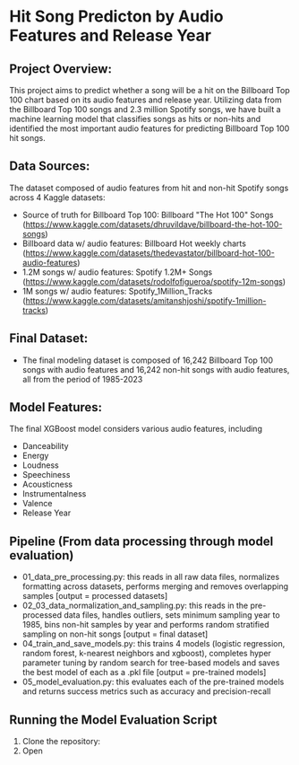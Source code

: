 # Hit Song Predicton by Audio Features and Release Year
## Project Overview:
This project aims to predict whether a song will be a hit on the Billboard Top 100 chart based on its audio features and release year. Utilizing data from the Billboard Top 100 songs and 2.3 million Spotify songs, we have built a machine learning model that classifies songs as hits or non-hits and identified the most important audio features for predicting Billboard Top 100 hit songs.

## Data Sources:
The  dataset composed of audio features from hit and non-hit Spotify songs across 4 Kaggle datasets:
 - Source of truth for Billboard Top 100: Billboard "The Hot 100" Songs (https://www.kaggle.com/datasets/dhruvildave/billboard-the-hot-100-songs)
 - Billboard data w/ audio features: Billboard Hot weekly charts (https://www.kaggle.com/datasets/thedevastator/billboard-hot-100-audio-features)
 - 1.2M songs w/ audio features: Spotify 1.2M+ Songs (https://www.kaggle.com/datasets/rodolfofigueroa/spotify-12m-songs)
 - 1M songs w/ audio features: Spotify_1Million_Tracks (https://www.kaggle.com/datasets/amitanshjoshi/spotify-1million-tracks)

## Final Dataset:
 - The final modeling dataset is composed of 16,242 Billboard Top 100 songs with audio features and 16,242 non-hit songs with audio features, all from the period of 1985-2023

## Model Features:
The final XGBoost model considers various audio features, including
- Danceability
- Energy
- Loudness
- Speechiness
- Acousticness
- Instrumentalness
- Valence
- Release Year

## Pipeline (From data processing through model evaluation)
- 01_data_pre_processing.py: this reads in all raw data files, normalizes formatting across datasets, performs merging and removes overlapping samples [output = processed datasets]
- 02_03_data_normalization_and_sampling.py: this reads in the pre-processed data files, handles outliers, sets minimum sampling year to 1985, bins non-hit samples by year and performs random stratified sampling on non-hit songs [output = final dataset]
- 04_train_and_save_models.py: this trains 4 models (logistic regression, random forest, k-nearest neighbors and xgboost), completes hyper parameter tuning by random search for tree-based models and saves the best model of each as a .pkl file [output = pre-trained models]
- 05_model_evaluation.py: this evaluates each of the pre-trained models and returns success metrics such as accuracy and precision-recall

## Running the Model Evaluation Script
1. Clone the repository:
2. Open 
